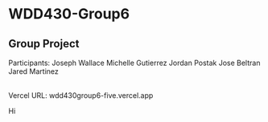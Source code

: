 # WDD430-Group6

## Group Project

Participants:
Joseph Wallace
Michelle Gutierrez
Jordan Postak
Jose Beltran
Jared Martinez

<br />
Vercel URL: wdd430group6-five.vercel.app

Hi